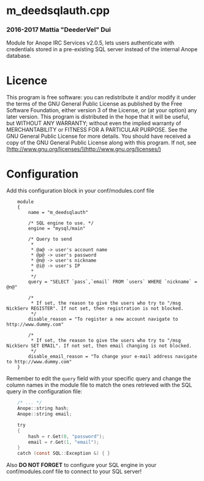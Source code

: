 # m_deedsqlauth.cpp #
### 2016-2017 Mattia "DeederVel" Dui ###
Module for Anope IRC Services v2.0.5, lets users authenticate with
credentials stored in a pre-existing SQL server instead of the internal
Anope database.

# Licence #
This program is free software: you can redistribute it and/or modify
it under the terms of the GNU General Public License as published by
the Free Software Foundation, either version 3 of the License, or
(at your option) any later version.
This program is distributed in the hope that it will be useful,
but WITHOUT ANY WARRANTY; without even the implied warranty of
MERCHANTABILITY or FITNESS FOR A PARTICULAR PURPOSE.  See the
GNU General Public License for more details.
You should have received a copy of the GNU General Public License
along with this program.  If not, see [http://www.gnu.org/licenses/](http://www.gnu.org/licenses/)

# Configuration #
Add this configuration block in your conf/modules.conf file
```
    module
    {
        name = "m_deedsqlauth"

        /* SQL engine to use. */
        engine = "mysql/main"

        /* Query to send
         *
         * @a@ -> user's account name
         * @p@ -> user's password 
         * @n@ -> user's nickname
         * @i@ -> user's IP
         *
         */
        query = "SELECT `pass`,`email` FROM `users` WHERE `nickname` = @n@"

        /*
         * If set, the reason to give the users who try to "/msg NickServ REGISTER". If not set, then registration is not blocked. 
         */
        disable_reason = "To register a new account navigate to http://www.dummy.com"

        /*
         * If set, the reason to give the users who try to "/msg NickServ SET EMAIL". If not set, then email changing is not blocked.
         */
        disable_email_reason = "To change your e-mail address navigate to http://www.dummy.com"
    }
```
Remember to edit the `query` field with your specific query and change the column names in the module file to match the ones retrieved with the SQL query in the configuration file:
```c
    /* ... */
    Anope::string hash;
    Anope::string email;

    try
    {
        hash = r.Get(0, "password");
        email = r.Get(1, "email");
    }
    catch (const SQL::Exception &) { }
```

Also **DO NOT FORGET** to configure your SQL engine in your conf/modules.conf file to connect to your SQL server!